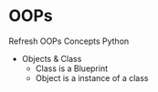 # OOPs
Refresh OOPs Concepts Python
  + Objects & Class
    * Class is a Blueprint
    * Object is a instance of a class
